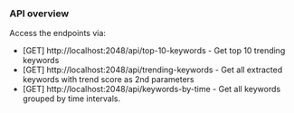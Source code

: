 ### API overview

Access the endpoints via:

- [GET] http://localhost:2048/api/top-10-keywords - Get top 10 trending keywords
- [GET] http://localhost:2048/api/trending-keywords - Get all extracted keywords with trend score as 2nd parameters
- [GET] http://localhost:2048/api/keywords-by-time - Get all keywords grouped by time intervals.
